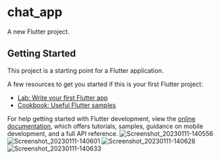 # chat_app

A new Flutter project.

## Getting Started

This project is a starting point for a Flutter application.

A few resources to get you started if this is your first Flutter project:

- [Lab: Write your first Flutter app](https://docs.flutter.dev/get-started/codelab)
- [Cookbook: Useful Flutter samples](https://docs.flutter.dev/cookbook)

For help getting started with Flutter development, view the
[online documentation](https://docs.flutter.dev/), which offers tutorials,
samples, guidance on mobile development, and a full API reference.
![Screenshot_20230111-140556](https://user-images.githubusercontent.com/87997769/211760076-6d91fc98-01c2-4bad-9dbe-af7e6339fbc2.jpg)
![Screenshot_20230111-140601](https://user-images.githubusercontent.com/87997769/211760084-e03c8b60-dc00-4cf1-80dd-38e723a0ebce.jpg)
![Screenshot_20230111-140628](https://user-images.githubusercontent.com/87997769/211760096-19fa1b04-b205-4b11-baec-ea47cb0ec8c3.jpg)
![Screenshot_20230111-140633](https://user-images.githubusercontent.com/87997769/211760111-efa2dca9-abb2-4fc5-ac06-4baabd60e34c.jpg)
